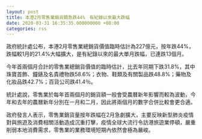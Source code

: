 ```yaml
---
layout: post
title: 本港2月零售業銷貨額急跌44%　有紀錄以來最大跌幅
date: 2020-03-31 16:35:35.000000000 +08:00
categories: rss
---
```


政府統計處公布，本港2月零售業總銷貨價值臨時估計為227億元，按年跌44%，跌幅較1月的21.4%大幅擴大，是有紀錄以來的最大單月跌幅，已連跌13個月。

今年首兩個月合計的零售業總銷貨價值的臨時估計，比去年同期下跌31.8%，其中珠寶首飾、鐘錶及名貴禮物跌58.6%；衣物、鞋類及有關製品跌48.8%；藥物及化妝品跌42.7%；百貨公司跌41.4％。

統計處說，零售業於每年首兩個月的銷貨額一般會受農曆新年影響而較為波動，今年和去年的農曆新年分別在一月和二月，因此將兩個月的數字合併比較會更合適。

政府發言人表示，零售業銷貨量按年跌幅在2月急劇擴大，主要反映新型肺炎疫情對與旅遊及消費相關活動造成沉重打擊，疫情全球大流行令訪港旅遊業停頓，嚴重削弱本地消費需求，零售業的業務環境短期內依然會極為嚴峻。
